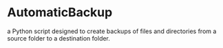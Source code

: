 # AutomaticBackup
a Python script designed to create backups of files and directories from a source folder to a destination folder.
